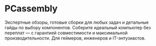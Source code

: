 # PCassembly
Экспертные обзоры, готовые сборки для любых задач и детальные гайды по выбору компонентов. Соберите идеальный компьютер без переплат — с гарантией совместимости и максимальной производительности. Для геймеров, инженеров и IT-энтузиастов.
